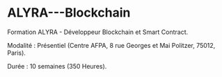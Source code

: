 # ALYRA---Blockchain
Formation ALYRA - Développeur Blockchain et Smart Contract.


Modalité : Présentiel (Centre AFPA, 8 rue Georges et Mai Politzer, 75012, Paris).

Durée : 10 semaines (350 Heures).

